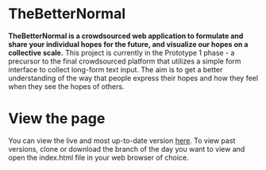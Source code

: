 # TheBetterNormal
**TheBetterNormal is a crowdsourced web application to formulate and share your individual hopes for the future, and visualize our hopes on a collective scale.**
This project is currently in the Prototype 1 phase - a precursor to the final crowdsourced platform that utilizes a simple form interface to collect long-form text input. The aim is to get a better understanding of the way that people express their hopes and how they feel when they see the hopes of others.
# View the page
You can view the live and most up-to-date version [here](https://garrettvercoe.github.io/storyspace/).
To view past versions, clone or download the branch of the day you want to view and open the index.html file in your web browser of choice.
